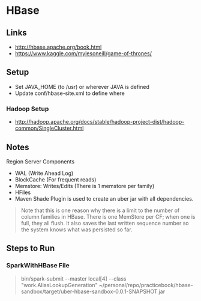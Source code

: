 # HBase

## Links
- http://hbase.apache.org/book.html
- https://www.kaggle.com/mylesoneill/game-of-thrones/

## Setup
- Set JAVA_HOME (to /usr) or wherever JAVA is defined
- Update conf/hbase-site.xml to define where 

### Hadoop Setup
- http://hadoop.apache.org/docs/stable/hadoop-project-dist/hadoop-common/SingleCluster.html

## Notes

Region Server Components
  - WAL (Write Ahead Log)
  - BlockCache (For frequent reads)
  - Memstore: Writes/Edits (There is 1 memstore per family)
  - HFiles
  - Maven Shade Plugin is used to create an uber jar with all dependencies.

> Note that this is one reason why there is a limit to the number of column families in HBase. 
There is one MemStore per CF; when one is full, they all flush. 
It also saves the last written sequence number so the system knows what was persisted so far.

## Steps to Run

### SparkWithHBase File

>    bin/spark-submit
>    --master local[4]
>    --class "work.AliasLookupGeneration" 
>    ~/personal/repo/practicebook/hbase-sandbox/target/uber-hbase-sandbox-0.0.1-SNAPSHOT.jar
